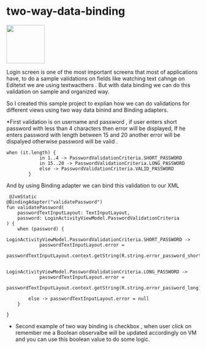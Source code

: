 
# two-way-data-binding



<img src="![github](https://user-images.githubusercontent.com/17107040/112353389-21f47380-8ce5-11eb-9c05-8a1dc4bb8906.gif)" width="100" height="100">

Login screen is one of the most important screens that most of applications have, to do a sample validations on fields like watching text cahnge on Editetxt we are using textwacthers . But with data binding we can do this validation on sample and organized way.

So I created this sample project to explian how we can do validations for different views using two way data binind and Binding adapters.

*First validation is on username and password , if user enters short password with less than 4 characters then error will be displayed,
If he enters password with length between 15 and 20 another error will be dispalyed otherwise password will be valid .
    
    when (it.length) {
                in 1..4 -> PasswordValidationCriteria.SHORT_PASSWORD
                in 15..20 -> PasswordValidationCriteria.LONG_PASSWORD
                else -> PasswordValidationCriteria.VALID_PASSWORD
            }
            

And by using Binding adapter we can bind this validation to our XML

     @JvmStatic
    @BindingAdapter("validatePassword")
    fun validatePassword(
        passwordTextInputLayout: TextInputLayout,
        password: LoginActivityViewModel.PasswordValidationCriteria
    ) {
        when (password) {
            LoginActivityViewModel.PasswordValidationCriteria.SHORT_PASSWORD ->
                passwordTextInputLayout.error =
                    passwordTextInputLayout.context.getString(R.string.error_password_short)

            LoginActivityViewModel.PasswordValidationCriteria.LONG_PASSWORD ->
                passwordTextInputLayout.error =
                    passwordTextInputLayout.context.getString(R.string.error_password_long)

            else -> passwordTextInputLayout.error = null
        }

    }
  * Second example of two way binding is checkbox , when user click on remember me a Boolean observalbe will be updated accordingly on VM and you can use this boolean value to do some logic.
    
